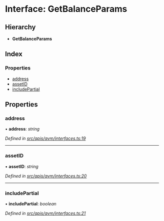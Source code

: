 # Interface: GetBalanceParams

## Hierarchy

- **GetBalanceParams**

## Index

### Properties

- [address](avm_interfaces.getbalanceparams#address)
- [assetID](avm_interfaces.getbalanceparams#assetid)
- [includePartial](avm_interfaces.getbalanceparams#includepartial)

## Properties

### address

• **address**: _string_

_Defined in [src/apis/avm/interfaces.ts:19](https://github.com/chain4travel/caminojs/blob/3883166/src/apis/avm/interfaces.ts#L19)_

---

### assetID

• **assetID**: _string_

_Defined in [src/apis/avm/interfaces.ts:20](https://github.com/chain4travel/caminojs/blob/3883166/src/apis/avm/interfaces.ts#L20)_

---

### includePartial

• **includePartial**: _boolean_

_Defined in [src/apis/avm/interfaces.ts:21](https://github.com/chain4travel/caminojs/blob/3883166/src/apis/avm/interfaces.ts#L21)_
